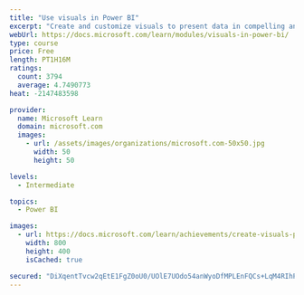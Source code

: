 ```yaml
---
title: "Use visuals in Power BI"
excerpt: "Create and customize visuals to present data in compelling and insightful ways."
webUrl: https://docs.microsoft.com/learn/modules/visuals-in-power-bi/
type: course
price: Free
length: PT1H16M
ratings:
  count: 3794
  average: 4.7490773
heat: -2147483598

provider:
  name: Microsoft Learn
  domain: microsoft.com
  images:
    - url: /assets/images/organizations/microsoft.com-50x50.jpg
      width: 50
      height: 50

levels:
  - Intermediate

topics:
  - Power BI

images:
  - url: https://docs.microsoft.com/learn/achievements/create-visuals-power-bi-desktop-social.png
    width: 800
    height: 400
    isCached: true

secured: "DiXqentTvcw2qEtE1FgZ0oU0/UOlE7UOdo54anWyoDfMPLEnFQCs+LqM4RIhPvW93kVhPxfcs48JtfLiZbFH3hL+XZM79GvlGXUl1ATNZK+q59zUZs+45zEYW0/iMlZWLtr7GF4/ZXmcHA0ZuI8+d5bd5bsOworjJmieDiVwrbqrd85T4s3ZjEgKhUuujbB/DiPQY0il0b04x9nMYo3LSUwIWV65Hdiq0ixufbY5Kel66HXDJtXvLJ9E+tptSewUI3UgMveXJobXn0DOa7BCCH1D9t5RD+fNxU99IeFAgStg429rlTv2UtLPrfbGha0aFCQ2jIDGHE3iqZ+F/RaCvN4tYt7n0l66usLVMxsQMlq2p/bA9NOho9jm9IFF0BIwpo+coDf7p78pRfBGflMsnAj6YOc3RcWbs3JNREX2fKk=;ulhpYFXKMtFMsJ6hCbfVlQ=="
---
```


